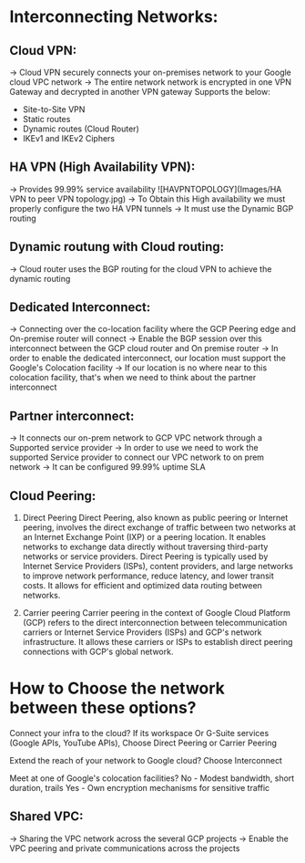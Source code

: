 Interconnecting Networks:
=========================

Cloud VPN:
----------

-> Cloud VPN securely connects your on-premises network to your Google cloud VPC network
-> The entire network network is encrypted in one VPN Gateway and decrypted in another VPN gateway
Supports the below:
* Site-to-Site VPN
* Static routes
* Dynamic routes (Cloud Router)
* IKEv1 and IKEv2 Ciphers

HA VPN (High Availability VPN):
-------------------------------
-> Provides 99.99% service availability
![HAVPNTOPOLOGY](Images/HA VPN to peer VPN topology.jpg)
-> To Obtain this High availability we must properly configure the two HA VPN tunnels
-> It must use the Dynamic BGP routing

Dynamic routung with Cloud routing:
-----------------------------------
-> Cloud router uses the BGP routing for the cloud VPN to achieve the dynamic routing

Dedicated Interconnect:
-----------------------
-> Connecting over the co-location facility where the GCP Peering edge and On-premise router will connect
-> Enable the BGP session over this interconnect between the GCP cloud router and On premise router
-> In order to enable the dedicated interconnect, our location must support the Google's Colocation facility
-> If our location is no where near to this colocation facility, that's when we need to think about the partner interconnect

Partner interconnect:
---------------------
-> It connects our on-prem network to GCP VPC network through a Supported service provider
-> In order to use we need to work the supported Service provider to connect our VPC network to on prem network
-> It can be configured 99.99% uptime SLA

Cloud Peering:
--------------
1. Direct Peering 
     Direct Peering, also known as public peering or Internet peering, involves the direct exchange of traffic between two networks at an Internet Exchange Point (IXP) or a peering location. It enables networks to exchange data directly without traversing third-party networks or service providers. Direct Peering is typically used by Internet Service Providers (ISPs), content providers, and large networks to improve network performance, reduce latency, and lower transit costs. It allows for efficient and optimized data routing between networks.

2. Carrier peering
     Carrier peering in the context of Google Cloud Platform (GCP) refers to the direct interconnection between telecommunication carriers or Internet Service Providers (ISPs) and GCP's network infrastructure. It allows these carriers or ISPs to establish direct peering connections with GCP's global network.
     
How to Choose the network between these options?
================================================

Connect your infra to the cloud? 
If its workspace Or G-Suite services (Google APIs, YouTube APIs), Choose Direct Peering or Carrier Peering

Extend the reach of your network to Google cloud?
Choose Interconnect

Meet at one of Google's colocation facilities?
No - Modest bandwidth, short duration, trails
Yes - Own encryption mechanisms for sensitive traffic

Shared VPC:
-----------
-> Sharing the VPC network across the several GCP projects
-> Enable the VPC peering and private communications across the projects  



